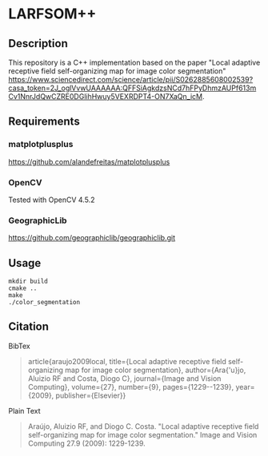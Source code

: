 # LARFSOM++
## Description

This repository is a C++ implementation based on the paper "Local adaptive receptive field self-organizing map for image color segmentation" https://www.sciencedirect.com/science/article/pii/S0262885608002539?casa_token=2J_oglVvwUAAAAAA:QFFSiAgkdzsNCd7hFPyDhmzAUPf613mCv1NnrJdQwCZRE0DGlihHwuy5VEXRDPT4-ON7XaQn_icM.

## Requirements

### matplotplusplus

https://github.com/alandefreitas/matplotplusplus

### OpenCV

Tested with OpenCV 4.5.2

### GeographicLib
https://github.com/geographiclib/geographiclib.git


## Usage

```
mkdir build
cmake ..
make
./color_segmentation
```

## Citation

BibTex

> article{araujo2009local,
>  title={Local adaptive receptive field self-organizing map for image color segmentation},
>  author={Ara{\'u}jo, Aluizio RF and Costa, Diogo C},
>  journal={Image and Vision Computing},
>  volume={27},
>  number={9},
>  pages={1229--1239},
>  year={2009},
>  publisher={Elsevier}}

Plain Text

> Araújo, Aluizio RF, and Diogo C. Costa. "Local adaptive receptive field self-organizing map for image color segmentation." Image and Vision Computing 27.9 (2009): 1229-1239.